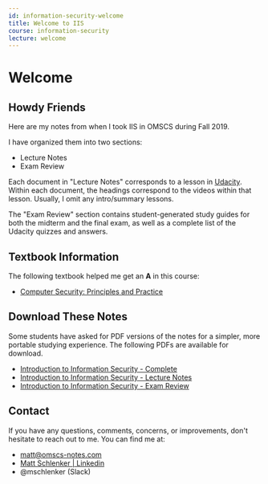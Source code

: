 ```yaml
---
id: information-security-welcome
title: Welcome to IIS
course: information-security
lecture: welcome
---
```


# Welcome

## Howdy Friends

Here are my notes from when I took IIS in OMSCS during Fall 2019.

I have organized them into two sections:

- Lecture Notes
- Exam Review

Each document in "Lecture Notes" corresponds to a lesson in [Udacity](https://classroom.udacity.com/courses/ud459). Within each document, the headings correspond to the videos within that lesson. Usually, I omit any intro/summary lessons.

The "Exam Review" section contains student-generated study guides for both the midterm and the final exam,
as well as a complete list of the Udacity quizzes and answers.

## Textbook Information

The following textbook helped me get an **A** in this course:

- [Computer Security: Principles and Practice](https://amzn.to/3d8YPc9)

## Download These Notes

Some students have asked for PDF versions of the notes for a simpler, more portable
studying experience. The following PDFs are available for download.

- [Introduction to Information Security - Complete](https://payhip.com/b/51wH 'The complete set of IIS notes, including lecture notes and exam review materials.')
- [Introduction to Information Security - Lecture Notes](https://payhip.com/b/X1j0 'The complete set of IIS lecture notes, covering content from all twenty-one lectures.')
- [Introduction to Information Security - Exam Review](https://payhip.com/b/34Xw 'The complete set of IIS exam review notes, containing all Udacity quizzes as well as study material for the midterm and final exams.')

## Contact

If you have any questions, comments, concerns, or improvements, don't hesitate to reach out to me. You can find me at:

- [matt@omscs-notes.com](mailto:matt@omscs-notes.com)
- [Matt Schlenker \| Linkedin](https://www.linkedin.com/in/matthew-schlenker/)
- @mschlenker \(Slack\)
